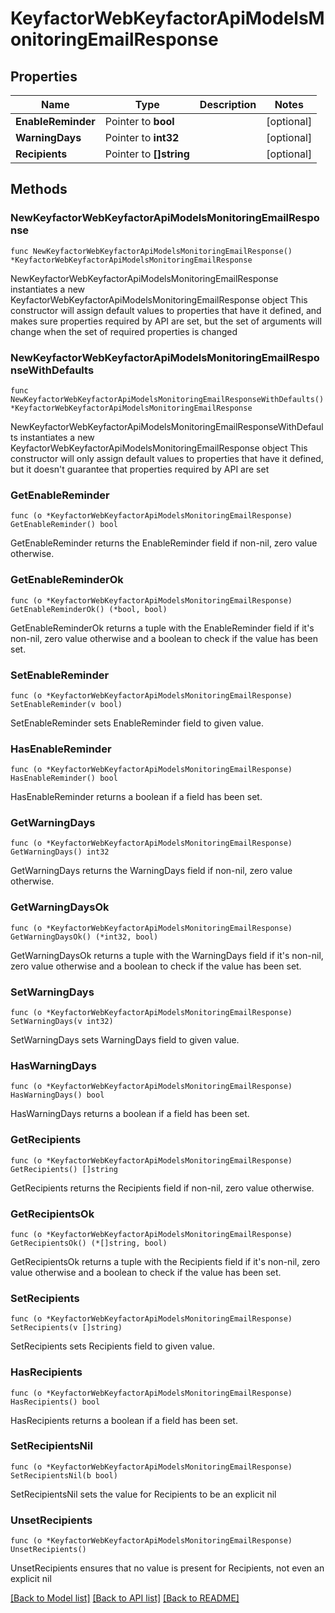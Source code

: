 # KeyfactorWebKeyfactorApiModelsMonitoringEmailResponse

## Properties

Name | Type | Description | Notes
------------ | ------------- | ------------- | -------------
**EnableReminder** | Pointer to **bool** |  | [optional] 
**WarningDays** | Pointer to **int32** |  | [optional] 
**Recipients** | Pointer to **[]string** |  | [optional] 

## Methods

### NewKeyfactorWebKeyfactorApiModelsMonitoringEmailResponse

`func NewKeyfactorWebKeyfactorApiModelsMonitoringEmailResponse() *KeyfactorWebKeyfactorApiModelsMonitoringEmailResponse`

NewKeyfactorWebKeyfactorApiModelsMonitoringEmailResponse instantiates a new KeyfactorWebKeyfactorApiModelsMonitoringEmailResponse object
This constructor will assign default values to properties that have it defined,
and makes sure properties required by API are set, but the set of arguments
will change when the set of required properties is changed

### NewKeyfactorWebKeyfactorApiModelsMonitoringEmailResponseWithDefaults

`func NewKeyfactorWebKeyfactorApiModelsMonitoringEmailResponseWithDefaults() *KeyfactorWebKeyfactorApiModelsMonitoringEmailResponse`

NewKeyfactorWebKeyfactorApiModelsMonitoringEmailResponseWithDefaults instantiates a new KeyfactorWebKeyfactorApiModelsMonitoringEmailResponse object
This constructor will only assign default values to properties that have it defined,
but it doesn't guarantee that properties required by API are set

### GetEnableReminder

`func (o *KeyfactorWebKeyfactorApiModelsMonitoringEmailResponse) GetEnableReminder() bool`

GetEnableReminder returns the EnableReminder field if non-nil, zero value otherwise.

### GetEnableReminderOk

`func (o *KeyfactorWebKeyfactorApiModelsMonitoringEmailResponse) GetEnableReminderOk() (*bool, bool)`

GetEnableReminderOk returns a tuple with the EnableReminder field if it's non-nil, zero value otherwise
and a boolean to check if the value has been set.

### SetEnableReminder

`func (o *KeyfactorWebKeyfactorApiModelsMonitoringEmailResponse) SetEnableReminder(v bool)`

SetEnableReminder sets EnableReminder field to given value.

### HasEnableReminder

`func (o *KeyfactorWebKeyfactorApiModelsMonitoringEmailResponse) HasEnableReminder() bool`

HasEnableReminder returns a boolean if a field has been set.

### GetWarningDays

`func (o *KeyfactorWebKeyfactorApiModelsMonitoringEmailResponse) GetWarningDays() int32`

GetWarningDays returns the WarningDays field if non-nil, zero value otherwise.

### GetWarningDaysOk

`func (o *KeyfactorWebKeyfactorApiModelsMonitoringEmailResponse) GetWarningDaysOk() (*int32, bool)`

GetWarningDaysOk returns a tuple with the WarningDays field if it's non-nil, zero value otherwise
and a boolean to check if the value has been set.

### SetWarningDays

`func (o *KeyfactorWebKeyfactorApiModelsMonitoringEmailResponse) SetWarningDays(v int32)`

SetWarningDays sets WarningDays field to given value.

### HasWarningDays

`func (o *KeyfactorWebKeyfactorApiModelsMonitoringEmailResponse) HasWarningDays() bool`

HasWarningDays returns a boolean if a field has been set.

### GetRecipients

`func (o *KeyfactorWebKeyfactorApiModelsMonitoringEmailResponse) GetRecipients() []string`

GetRecipients returns the Recipients field if non-nil, zero value otherwise.

### GetRecipientsOk

`func (o *KeyfactorWebKeyfactorApiModelsMonitoringEmailResponse) GetRecipientsOk() (*[]string, bool)`

GetRecipientsOk returns a tuple with the Recipients field if it's non-nil, zero value otherwise
and a boolean to check if the value has been set.

### SetRecipients

`func (o *KeyfactorWebKeyfactorApiModelsMonitoringEmailResponse) SetRecipients(v []string)`

SetRecipients sets Recipients field to given value.

### HasRecipients

`func (o *KeyfactorWebKeyfactorApiModelsMonitoringEmailResponse) HasRecipients() bool`

HasRecipients returns a boolean if a field has been set.

### SetRecipientsNil

`func (o *KeyfactorWebKeyfactorApiModelsMonitoringEmailResponse) SetRecipientsNil(b bool)`

 SetRecipientsNil sets the value for Recipients to be an explicit nil

### UnsetRecipients
`func (o *KeyfactorWebKeyfactorApiModelsMonitoringEmailResponse) UnsetRecipients()`

UnsetRecipients ensures that no value is present for Recipients, not even an explicit nil

[[Back to Model list]](../README.md#documentation-for-models) [[Back to API list]](../README.md#documentation-for-api-endpoints) [[Back to README]](../README.md)


